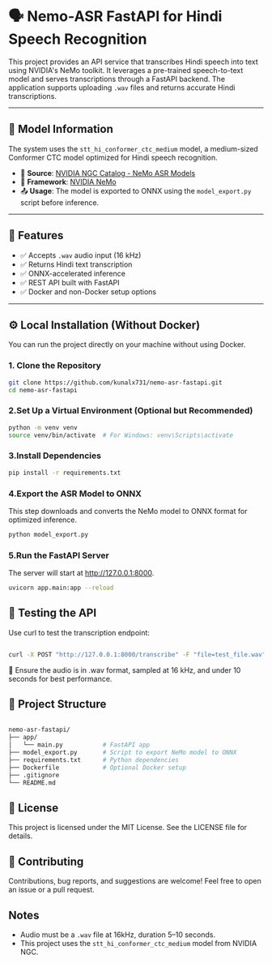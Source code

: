 # 🗣️ Nemo-ASR FastAPI for Hindi Speech Recognition

This project provides an API service that transcribes Hindi speech into text using NVIDIA's NeMo toolkit. It leverages a pre-trained speech-to-text model and serves transcriptions through a FastAPI backend. The application supports uploading `.wav` files and returns accurate Hindi transcriptions.

---

## 🧠 Model Information

The system uses the `stt_hi_conformer_ctc_medium` model, a medium-sized Conformer CTC model optimized for Hindi speech recognition.

- 🔗 **Source**: [NVIDIA NGC Catalog - NeMo ASR Models](https://catalog.ngc.nvidia.com/orgs/nvidia/teams/nemo/models/stt_hi_conformer_ctc_medium)
- 🧰 **Framework**: [NVIDIA NeMo](https://developer.nvidia.com/nemo)
- 📤 **Usage**: The model is exported to ONNX using the `model_export.py` script before inference.

---

## 🚀 Features

- ✅ Accepts `.wav` audio input (16 kHz)
- ✅ Returns Hindi text transcription
- ✅ ONNX-accelerated inference
- ✅ REST API built with FastAPI
- ✅ Docker and non-Docker setup options

---

## ⚙️ Local Installation (Without Docker)

You can run the project directly on your machine without using Docker.

### 1. Clone the Repository

```bash
git clone https://github.com/kunalx731/nemo-asr-fastapi.git
cd nemo-asr-fastapi

```

### 2.Set Up a Virtual Environment (Optional but Recommended)
```bash
python -m venv venv
source venv/bin/activate  # For Windows: venv\Scripts\activate
```

### 3.Install Dependencies
```bash
pip install -r requirements.txt
```
### 4.Export the ASR Model to ONNX
This step downloads and converts the NeMo model to ONNX format for optimized inference.
```bash
python model_export.py
```
### 5.Run the FastAPI Server
The server will start at http://127.0.0.1:8000.
```bash
uvicorn app.main:app --reload
```
## 🧪 Testing the API
Use curl to test the transcription endpoint:

```bash

curl -X POST "http://127.0.0.1:8000/transcribe" -F "file=test_file.wav"
```
📌 Ensure the audio is in .wav format, sampled at 16 kHz, and under 10 seconds for best performance.

## 📁 Project Structure
```bash

nemo-asr-fastapi/
├── app/
│   └── main.py           # FastAPI app
├── model_export.py       # Script to export NeMo model to ONNX
├── requirements.txt      # Python dependencies
├── Dockerfile            # Optional Docker setup
├── .gitignore
└── README.md

```
## 📄 License
This project is licensed under the MIT License. See the LICENSE file for details.

## 🤝 Contributing
Contributions, bug reports, and suggestions are welcome! Feel free to open an issue or a pull request.

## Notes
- Audio must be a `.wav` file at 16kHz, duration 5–10 seconds.
- This project uses the `stt_hi_conformer_ctc_medium` model from NVIDIA NGC.

